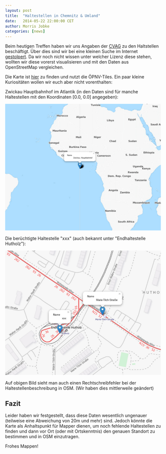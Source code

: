 ```yaml
---
layout: post
title:  "Haltestellen in Chemnitz & Umland"
date:   2014-05-22 22:00:00 CET
author:	Morris Jobke
categories: [news]
---
```


Beim heutigen Treffen haben wir uns Angaben der [CVAG](http://cvag.de/) zu den Haltstellen beschäftigt. Über dies sind wir bei eine kleinen Suche im Internet [gestolpert](http://www.cvag.de/eza/mis/stations?minLat=0&maxLat=100&minLon=0&maxLon=100). Da wir noch nicht wissen unter welcher Lizenz diese stehen, wollten wir diese vorerst visualisieren und mit den Daten aus OpenStreetMap vergleichen.

Die Karte ist [hier](http://codeforchemnitz.de/Haltestellen) zu finden und nutzt die ÖPNV-Tiles. Ein paar kleine Kuriositäten wollen wir euch aber nicht vorenthalten:

Zwickau Hauptbahnhof im Atlantik (in den Daten sind für manche Haltestellen mit den Koordinaten [0.0, 0.0] angegeben):

![Zwickau Hauptbahnhof](/images/news/2014-05-22-Zwickau-Hauptbahnhof.jpg)

Die berüchtigte Haltestelle "xxx" (auch bekannt unter "Endhaltestelle Hutholz"):

![xxx](/images/news/2014-05-22-xxx.jpg)

Auf obigen Bild sieht man auch einen Rechtschreibfehler bei der Haltestellenbeschreibung in OSM. (Wir haben dies mittlerweile geändert)

## Fazit

Leider haben wir festgestellt, dass diese Daten wesentlich ungenauer (teilweise eine Abweichung von 20m und mehr) sind. Jedoch könnte die Karte als Anhaltspunkt für Mapper dienen, um noch fehlende Haltestellen zu finden und dann vor Ort (oder mit Ortskenntnis) den genauen Standort zu bestimmen und in OSM einzutragen.

Frohes Mappen!
